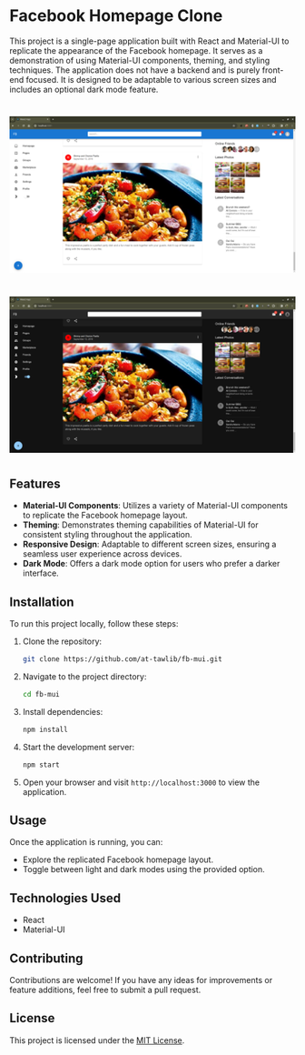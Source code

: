 # Facebook Homepage Clone

This project is a single-page application built with React and Material-UI to replicate the appearance of the Facebook homepage. It serves as a demonstration of using Material-UI components, theming, and styling techniques. The application does not have a backend and is purely front-end focused. It is designed to be adaptable to various screen sizes and includes an optional dark mode feature.

#
![LIGHT MODE](public/images/light-mode.png)

#
![DARK MODE](public/images/dark-mode.png)
#

## Features

- **Material-UI Components**: Utilizes a variety of Material-UI components to replicate the Facebook homepage layout.
- **Theming**: Demonstrates theming capabilities of Material-UI for consistent styling throughout the application.
- **Responsive Design**: Adaptable to different screen sizes, ensuring a seamless user experience across devices.
- **Dark Mode**: Offers a dark mode option for users who prefer a darker interface.

## Installation

To run this project locally, follow these steps:

1. Clone the repository:

    ```bash
    git clone https://github.com/at-tawlib/fb-mui.git
    ```

2. Navigate to the project directory:

    ```bash
    cd fb-mui
    ```

3. Install dependencies:

    ```bash
    npm install
    ```

4. Start the development server:

    ```bash
    npm start
    ```

5. Open your browser and visit `http://localhost:3000` to view the application.

## Usage

Once the application is running, you can:

- Explore the replicated Facebook homepage layout.
- Toggle between light and dark modes using the provided option.

## Technologies Used

- React
- Material-UI

## Contributing

Contributions are welcome! If you have any ideas for improvements or feature additions, feel free to submit a pull request.

## License

This project is licensed under the [MIT License](LICENSE).
